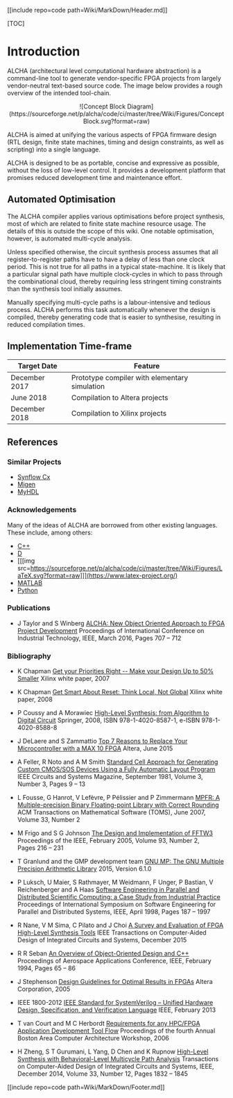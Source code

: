 [[include repo=code path=Wiki/MarkDown/Header.md]]

[TOC]

# Introduction
ALCHA (architectural level computational hardware abstraction) is a command-line tool to generate vendor-specific FPGA projects from largely vendor-neutral text-based source code.  The image below provides a rough overview of the intended tool-chain.

<center markdown>![Concept Block Diagram](https://sourceforge.net/p/alcha/code/ci/master/tree/Wiki/Figures/ConceptBlock.svg?format=raw)</center>

ALCHA is aimed at unifying the various aspects of FPGA firmware design (RTL design, finite state machines, timing and design constraints, as well as scripting) into a single language.

ALCHA is designed to be as portable, concise and expressive as possible, without the loss of low-level control. It provides a development platform that promises reduced development time and maintenance effort.

## Automated Optimisation
The ALCHA compiler applies various optimisations before project synthesis, most of which are related to finite state machine resource usage. The details of this is outside the scope of this wiki. One notable optimisation, however, is automated multi-cycle analysis.

Unless specified otherwise, the circuit synthesis process assumes that all register-to-register paths have to have a delay of less than one clock period. This is not true for all paths in a typical state-machine. It is likely that a particular signal path have multiple clock-cycles in which to pass through the combinational cloud, thereby requiring less stringent timing constraints than the synthesis tool initially assumes.

Manually specifying multi-cycle paths is a labour-intensive and tedious process. ALCHA performs this task automatically whenever the design is compiled, thereby generating code that is easier to synthesise, resulting in reduced compilation times.

## Implementation Time-frame

Target Date   | Feature
-----------   | -------
December 2017 | Prototype compiler with elementary simulation
June 2018     | Compilation to Altera projects
December 2018 | Compilation to Xilinx projects

## References
### Similar Projects

- [Synflow Cx](http://cx-lang.org/)
- [Migen](https://github.com/m-labs/migen)
- [MyHDL](http://www.myhdl.org/)

### Acknowledgements

Many of the ideas of ALCHA are borrowed from other existing languages.  These include, among others:

- [C++](https://isocpp.org/)
- [D](http://dlang.org/)
- [[[img src=https://sourceforge.net/p/alcha/code/ci/master/tree/Wiki/Figures/LaTeX.svg?format=raw]]](https://www.latex-project.org/)
- [MATLAB](http://www.mathworks.com/products/matlab/)
- [Python](https://www.python.org/)

### Publications

- J Taylor and S Winberg
  [ALCHA: New Object Oriented Approach to FPGA Project Development](http://www.icit2016.org/)
  Proceedings of International Conference on Industrial Technology, IEEE, March 2016, Pages&nbsp;707&nbsp;&ndash;&nbsp;712

### Bibliography
- K Chapman
  [Get your Priorities Right -- Make your Design Up to 50% Smaller](http://www.xilinx.com/support/documentation/white_papers/wp275.pdf)
  Xilinx white paper, 2007

- K Chapman
  [Get Smart About Reset: Think Local, Not Global](http://www.xilinx.com/support/documentation/white_papers/wp272.pdf)
  Xilinx white paper, 2008

- P Coussy and A Morawiec
  [High-Level Synthesis: from Algorithm to Digital Circuit](http://www.amazon.com/High-Level-Synthesis-Algorithm-Digital-Circuit/dp/9048179238)
  Springer, 2008, ISBN 978-1-4020-8587-1, e-ISBN 978-1-4020-8588-8

- J DeLaere and S Zammattio
  [Top 7 Reasons to Replace Your Microcontroller with a MAX 10 FPGA](https://www.altera.com/content/dam/altera-www/global/en_US/pdfs/literature/wp/wp-01255-top-7-reasons-to-replace-your-microcontroller-with-a-max-10-fpga.pdf)
  Altera, June 2015

- A Feller, R Noto and A M Smith
  [Standard Cell Approach for Generating Custom CMOS/SOS Devices Using a Fully Automatic Layout Program](http://dx.doi.org/10.1109/MCAS.1981.6323756)
  IEEE Circuits and Systems Magazine, September 1981, Volume 3, Number 3, Pages&nbsp;9&nbsp;&ndash;&nbsp;13

- L Fousse, G Hanrot, V Lef&#232;vre, P P&#233;lissier and P Zimmermann
  [MPFR: A Multiple-precision Binary Floating-point Library with Correct Rounding](http://doi.acm.org/10.1145/1236463.1236468)
  ACM Transactions on Mathematical Software (TOMS), June 2007, Volume 33, Number 2

- M Frigo and S G Johnson
  [The Design and Implementation of FFTW3](http://dx.doi.org/10.1109/JPROC.2004.840301)
  Proceedings of the IEEE, February 2005, Volume 93, Number 2, Pages&nbsp;216&nbsp;&ndash;&nbsp;231

- T Granlund and the GMP development team
  [GNU MP: The GNU Multiple Precision Arithmetic Library](http://gmplib.org/)
  2015, Version 6.1.0

- P Luksch, U Maier, S Rathmayer, M Weidmann, F Unger, P Bastian, V Reichenberger and A Haas
  [Software Engineering in Parallel and Distributed Scientific Computing: a Case Study from Industrial Practice](http://dx.doi.org/10.1109/PDSE.1998.668179)
 Proceedings of International Symposium on Software Engineering for Parallel and Distributed Systems, IEEE, April 1998, Pages&nbsp;187&nbsp;&ndash;&nbsp;1997

- R Nane, V M Sima, C Pilato and J Choi
  [A Survey and Evaluation of FPGA High-Level Synthesis Tools](http://dx.doi.org/10.1109/TCAD.2015.2513673)
  IEEE Transactions on Computer-Aided Design of Integrated Circuits and Systems, December 2015

- R R Seban
  [An Overview of Object-Oriented Design and C++](http://dx.doi.org/10.1109/AERO.1994.291202)
  Proceedings of Aerospace Applications Conference, IEEE, February 1994, Pages&nbsp;65&nbsp;&ndash;&nbsp;86

- J Stephenson
  [Design Guidelines for Optimal Results in FPGAs](http://notes-application.abcelectronique.com/038/38-21414.pdf)
  Altera Corporation, 2005

- IEEE 1800-2012
  [IEEE Standard for SystemVerilog &ndash; Unified Hardware Design, Specification, and Verification Language](http://dx.doi.org/10.1109/IEEESTD.2013.6469140)
  IEEE, February 2013

- T van Court and M C Herbordt
  [Requirements for any HPC/FPGA Application Development Tool Flow](http://dx.doi.org/10.1155/ASP/2006/97950)
  Proceedings of the fourth Annual Boston Area Computer Architecture Workshop, 2006

- H Zheng, S T Gurumani, L Yang, D Chen and K Rupnow
  [High-Level Synthesis with Behavioral-Level Multicycle Path Analysis](http://dx.doi.org/10.1109/TCAD.2014.2361661)
  Transactions on Computer-Aided Design of Integrated Circuits and Systems, IEEE, December 2014, Volume 33, Number 12, Pages&nbsp;1832&nbsp;&ndash;&nbsp;1845

[[include repo=code path=Wiki/MarkDown/Footer.md]]

